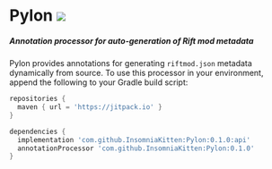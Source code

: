 # Pylon [![](https://jitpack.io/v/InsomniaKitten/Pylon.svg)](https://jitpack.io/#InsomniaKitten/Pylon)
##### Annotation processor for auto-generation of Rift mod metadata

Pylon provides annotations for generating `riftmod.json` metadata dynamically from source.
To use this processor in your environment, append the following to your Gradle build script:

```groovy
repositories {
  maven { url = 'https://jitpack.io' }
}

dependencies {
  implementation 'com.github.InsomniaKitten:Pylon:0.1.0:api'
  annotationProcessor 'com.github.InsomniaKitten:Pylon:0.1.0'
}
```
